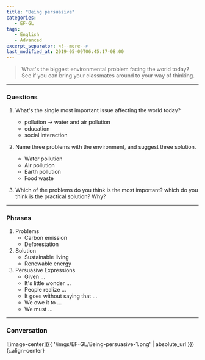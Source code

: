 ```yaml
---
title: "Being persuasive"
categories:
   - EF-GL
tags:
   - English
   - Advanced
excerpt_separator: <!--more-->
last_modified_at: 2019-05-09T06:45:17-08:00
---
```

> What's the biggest environmental problem facing the world today? See if you can bring your classmates around to your way of thinking.
<!--more-->

----------------------
### Questions
1. What's the single most important issue affecting the world today?
   * pollution -> water and air pollution
   * education
   * social interaction

2. Name three problems with the environment, and suggest three solution.
   * Water pollution
   * Air pollution
   * Earth pollution
   * Food waste
   
3. Which of the problems do you think is the most important? which do you think is the practical solution? Why? 

---------------------- 
### Phrases
1. Problems
   * Carbon emission
   * Deforestation
2. Solution
   * Sustainable living
   * Renewable energy
3. Persuasive Expressions
   * Given ...
   * It's little wonder ...
   * People realize ...
   * It goes without saying that ...
   * We owe it to ...
   * We must ...

----------------------
### Conversation
![image-center]({{ '/imgs/EF-GL/Being-persuasive-1.png' | absolute_url }}){:.align-center}


